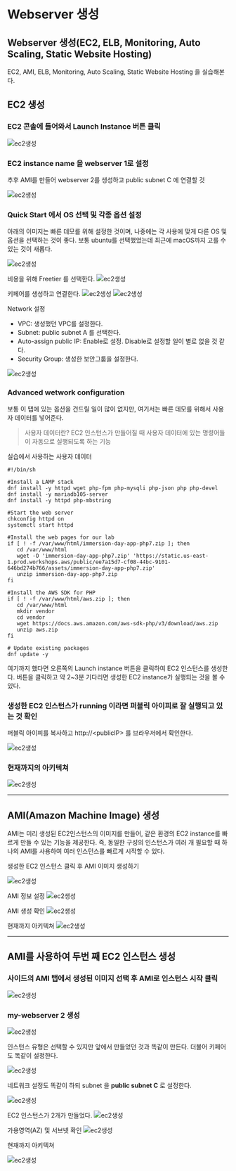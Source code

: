 # Webserver 생성

## Webserver 생성(EC2, ELB, Monitoring, Auto Scaling, Static Website Hosting)

EC2, AMI, ELB, Monitoring, Auto Scaling, Static Website Hosting 을 실습해본다.

## EC2 생성

### EC2 콘솔에 들어와서 Launch Instance 버튼 클릭

![ec2생성](/asset/aws/core/ec2/1.png)

### EC2 instance name 을 webserver 1로 설정

추후 AMI를 만들어 webserver 2를 생성하고 public subnet C 에 연결할 것

![ec2생성](/asset/aws/core/ec2/2.png)

### Quick Start 에서 OS 선택 및 각종 옵션 설정

아래의 이미지는 빠른 데모를 위해 설정한 것이며, 나중에는 각 사용에 맞게 다른 OS 및 옵션을
선택하는 것이 좋다. 보통 ubuntu를 선택했었는데 최근에 macOS까지 고를 수 있는 것이 새롭다.

![ec2생성](/asset/aws/core/ec2/3.png)

비용을 위해 Freetier 를 선택한다.
![ec2생성](/asset/aws/core/ec2/4.png)

키페어를 생성하고 연결한다.
![ec2생성](/asset/aws/core/ec2/5.png)
![ec2생성](/asset/aws/core/ec2/6.png)

Network 설정

- VPC: 생성했던 VPC를 설정한다.
- Subnet: public subnet A 를 선택한다.
- Auto-assign public IP: Enable로 설정. Disable로 설정할 일이 별로 없을 것 같다.
- Security Group: 생성한 보안그룹을 설정한다.

![ec2생성](/asset/aws/core/ec2/7.png)

### Advanced wetwork configuration

보통 이 탭에 있는 옵션을 건드릴 일이 많이 없지만, 여기서는 빠른 데모를 위해서 사용자 데이터를
넣어준다.

> 사용자 데이터란?
> EC2 인스턴스가 만들어질 때 사용자 데이터에 있는 명령어들이 자동으로 실행되도록 하는 기능

실습에서 사용하는 사용자 데이터

```shell
#!/bin/sh

#Install a LAMP stack
dnf install -y httpd wget php-fpm php-mysqli php-json php php-devel
dnf install -y mariadb105-server
dnf install -y httpd php-mbstring

#Start the web server
chkconfig httpd on
systemctl start httpd

#Install the web pages for our lab
if [ ! -f /var/www/html/immersion-day-app-php7.zip ]; then
   cd /var/www/html
   wget -O 'immersion-day-app-php7.zip' 'https://static.us-east-1.prod.workshops.aws/public/ee7a15d7-cf08-44bc-9101-646bd274b766/assets/immersion-day-app-php7.zip'
   unzip immersion-day-app-php7.zip
fi

#Install the AWS SDK for PHP
if [ ! -f /var/www/html/aws.zip ]; then
   cd /var/www/html
   mkdir vendor
   cd vendor
   wget https://docs.aws.amazon.com/aws-sdk-php/v3/download/aws.zip
   unzip aws.zip
fi

# Update existing packages
dnf update -y
```

여기까지 했다면 오른쪽의 Launch instance 버튼을 클릭하여 EC2 인스턴스를 생성한다.
버튼을 클릭하고 약 2~3분 기다리면 생성한 EC2 instance가 실행되는 것을 볼 수 있다.

### 생성한 EC2 인스턴스가 running 이라면 퍼블릭 아이피로 잘 실행되고 있는 것 확인

퍼블릭 아이피를 복사하고 http://\<publicIP\> 를 브라우저에서 확인한다.

![ec2생성](/asset/aws/core/ec2/9.png)

### 현재까지의 아키텍쳐

![ec2생성](/asset/aws/core/ec2/8.png)

---

## AMI(Amazon Machine Image) 생성

AMI는 미리 생성된 EC2인스턴스의 이미지를 만들어, 같은 환경의 EC2 instance를 빠르게 만들 수
있는 기능을 제공한다. 즉, 동일한 구성의 인스턴스가 여러 개 필요할 때 하나의 AMI를 사용하여
여러 인스턴스를 빠르게 시작할 수 있다.

생성한 EC2 인스턴스 클릭 후 AMI 이미지 생성하기

![ec2생성](/asset/aws/core/ec2/11.png)

AMI 정보 설정
![ec2생성](/asset/aws/core/ec2/12.png)

AMI 생성 확인
![ec2생성](/asset/aws/core/ec2/13.png)

현재까지 아키텍쳐
![ec2생성](/asset/aws/core/ec2/14.png)

---

## AMI를 사용하여 두번 째 EC2 인스턴스 생성

### 사이드의 AMI 탭에서 생성된 이미지 선택 후 AMI로 인스턴스 시작 클릭

![ec2생성](/asset/aws/core/ec2/15.png)

### my-webserver 2 생성

![ec2생성](/asset/aws/core/ec2/16.png)

인스턴스 유형은 선택할 수 있지만 앞에서 만들었던 것과 똑같이 만든다.
더불어 키페어도 똑같이 설정한다.

![ec2생성](/asset/aws/core/ec2/17.png)

네트워크 설정도 똑같이 하되 subnet 을 **public subnet C** 로 설정한다.

![ec2생성](/asset/aws/core/ec2/18.png)

EC2 인스턴스가 2개가 만들었다.
![ec2생성](/asset/aws/core/ec2/19.png)

가용영역(AZ) 및 서브넷 확인
![ec2생성](/asset/aws/core/ec2/20.png)

현재까지 아키텍쳐

![ec2생성](/asset/aws/core/ec2/21.png)
